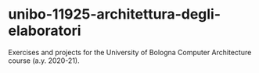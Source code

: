 # unibo-11925-architettura-degli-elaboratori
Exercises and projects for the University of Bologna Computer Architecture course (a.y. 2020-21).

